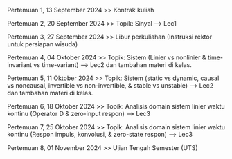 Pertemuan 1, 13 September 2024 >> Kontrak kuliah

Pertemuan 2, 20 September 2024 >> Topik: Sinyal --> Lec1

Pertemuan 3, 27 September 2024 >> Libur perkuliahan (Instruksi rektor untuk persiapan wisuda) 

Pertemuan 4, 04 Oktober 2024   >> Topik: Sistem (Linier vs nonlinier & time-invariant vs time-variant) --> Lec2 dan tambahan materi di kelas.

Pertemuan 5, 11 Oktober 2024   >> Topik: Sistem (static vs dynamic, causal vs noncausal, invertible vs non-invertible, & stable vs unstable) --> Lec2 dan tambahan materi di kelas.

Pertemuan 6, 18 Oktober 2024   >> Topik: Analisis domain sistem linier waktu kontinu (Operator D & zero-input respon) --> Lec3

Pertemuan 7, 25 Oktober 2024   >> Topik: Analisis domain sistem linier waktu kontinu (Respon impuls, konvolusi, & zero-state respon) --> Lec3

Pertemuan 8, 01 November 2024  >> Ujian Tengah Semester (UTS)

